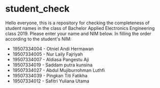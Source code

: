 # student_check
Hello everyone, this is a repository for checking the completeness of student names in the class of Bachelor Applied Electronics Engineering class 2019. Please enter your name and NIM below. In filling the order according to the student's NIM:
- 19507334004 - Otniel Andi Hermawan
- 19507334005 - Nur Laily Fajriyah
- 19507334007 - Aldiasa Pangestu Aji
- 19507334019 - Saddam putra kunsina
- 19507334027 - Abdul Mujiburrohman Luthfi
- 19507334039 - Pingkan Titi Fatikha
- 19507334012 - Safitri Yuliana Utama
